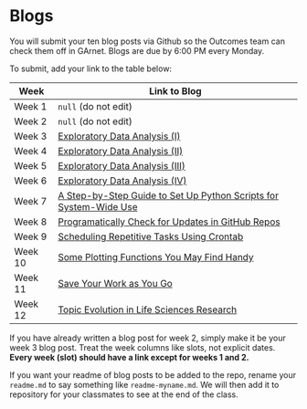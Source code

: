 # Blogs

You will submit your ten blog posts via Github so the Outcomes team can check them off in GArnet. Blogs are due by 6:00 PM every Monday.

To submit, add your link to the table below:

| Week          | Link to Blog 				 	|
| ------------- | ------------------------------|
| Week 1        | `null` (do not edit)			|
| Week 2        | `null` (do not edit)			|
| Week 3        | [Exploratory Data Analysis (I)](https://ailuropoda1864.github.io/portfolio/blog/2017/07/01/eda-i/) |
| Week 4        | [Exploratory Data Analysis (II)](https://ailuropoda1864.github.io/portfolio/blog/2017/07/08/eda-ii/) |
| Week 5        | [Exploratory Data Analysis (III)](https://ailuropoda1864.github.io/portfolio/blog/2017/07/15/eda-iii/) |
| Week 6        | [Exploratory Data Analysis (IV)](https://ailuropoda1864.github.io/portfolio/blog/2017/07/22/eda-iv/) |
| Week 7        | [A Step-by-Step Guide to Set Up Python Scripts for System-Wide Use](https://ailuropoda1864.github.io/portfolio/blog/2017/07/29/python-module-global/)|	
| Week 8        | [Programatically Check for Updates in GitHub Repos](https://ailuropoda1864.github.io/portfolio/blog/2017/08/05/automate-git-pull/) |
| Week 9        | [Scheduling Repetitive Tasks Using Crontab](https://ailuropoda1864.github.io/portfolio/blog/2017/08/12/cronjob/)	|
| Week 10       | [Some Plotting Functions You May Find Handy](https://ailuropoda1864.github.io/portfolio/blog/2017/08/19/plotting/) |
| Week 11       | [Save Your Work as You Go](https://ailuropoda1864.github.io/portfolio/blog/2017/08/26/append-to-csv/) |
| Week 12       | [Topic Evolution in Life Sciences Research](https://ailuropoda1864.github.io/portfolio/blog/2017/09/10/capstone/) |

If you have already written a blog post for week 2, simply make it be your week 3 blog post. Treat the week columns like slots, not explicit dates. **Every week (slot) should have a link except for weeks 1 and 2.**

If you want your readme of blog posts to be added to the repo, rename your `readme.md` to say something like `readme-myname.md`. We will then add it to repository for your classmates to see at the end of the class.

